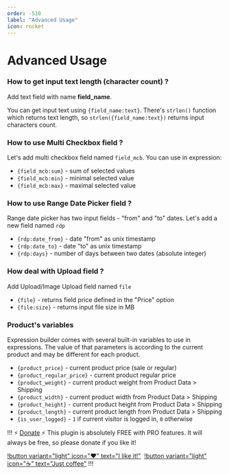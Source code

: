 ```yaml
---
order: -510
label: "Advanced Usage"
icon: rocket
---
```


# Advanced Usage

### How to get input text length (character count) ?

Add text field with name **field_name**.

You can get input text using ``{field_name:text}``. 
There's ``strlen()`` function which returns text length, so ``strlen({field_name:text})`` returns input characters count.

### How to use Multi Checkbox field ?

Let's add multi checkbox field named ``field_mcb``. You can use in expression:
* ``{field_mcb:sum}`` - sum of selected values
* ``{field_mcb:min}`` - minimal selected value
* ``{field_mcb:max}`` - maximal selected value

### How to use Range Date Picker field ?

Range date picker has two input fields - "from" and "to" dates. Let's add a new field named ``rdp``
* ``{rdp:date_from}`` - date "from" as unix timestamp
* ``{rdp:date_to}`` - date "to" as unix timestamp
* ``{rdp:days}`` - number of days between two dates (absolute integer)

### How deal with Upload field ?

Add Upload/Image Upload field named ``file``
* ``{file}`` - returns field price defined in the "Price" option
* ``{file:size}`` - returns input file size in MB

### Product's variables

Expression builder comes with several built-in variables to use in expressions. The value of that parameters is according to the current product and may be different for each product.

* ``{product_price}`` - current product price (sale or regular)
* ``{product_regular_price}`` - current product regular price
* ``{product_weight}`` - current product weight from Product Data > Shipping
* ``{product_width}`` - current product width from Product Data > Shipping
* ``{product_height}`` - current product height from Product Data > Shipping
* ``{product_length}`` - current product length from Product Data > Shipping
* ``{is_user_logged}`` - ``1`` if current visitor is logged in, ``0`` otherwise


!!! :zap: [Donate](https://www.paypal.com/donate/?hosted_button_id=5DNZK72H5YCBY) :zap:
This plugin is absolutely FREE with PRO features. It will always be free, so please donate if you like it!

[!button variant="light" icon=":heart:" text="I like it!"](https://www.paypal.com/donate/?hosted_button_id=5DNZK72H5YCBY)&nbsp;
[!button variant="light" icon=":coffee:" text="Just coffee"](https://www.buymeacoffee.com/piatkowski)
!!!
